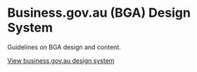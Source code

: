 # Business.gov.au (BGA) Design System

Guidelines on BGA design and content.

[View business.gov.au design system](https://ausgov.github.io/bga-design-system/index.html)
